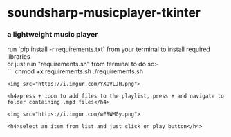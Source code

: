 # soundsharp-musicplayer-tkinter
<h3>a lightweight music player</h3>
run `pip install -r requirements.txt` from your terminal to install required libraries</br>
or just run "requirements.sh" from terminal to do so:-</br>
```
chmod +x requirements.sh
./requirements.sh

``` 
<img src="https://i.imgur.com/YXOVLJH.png">

<h4>press + icon to add files to the playlist, press + and navigate to folder containing .mp3 files</h4>

<img src="https://i.imgur.com/wE8WM0y.png">

<h4>select an item from list and just click on play button</h4>
